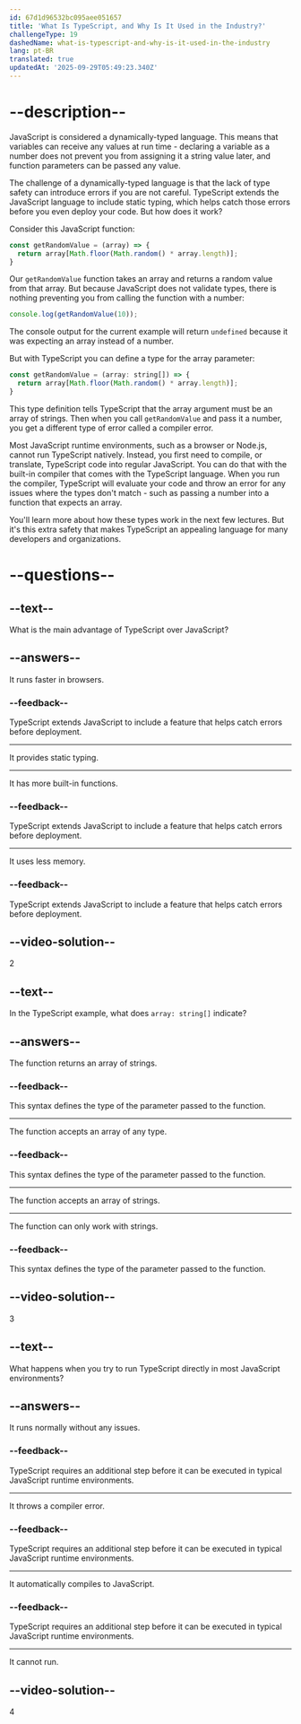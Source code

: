 ```yaml
---
id: 67d1d96532bc095aee051657
title: 'What Is TypeScript, and Why Is It Used in the Industry?'
challengeType: 19
dashedName: what-is-typescript-and-why-is-it-used-in-the-industry
lang: pt-BR
translated: true
updatedAt: '2025-09-29T05:49:23.340Z'
---
```


# --description--

JavaScript is considered a dynamically-typed language. This means that variables can receive any values at run time - declaring a variable as a number does not prevent you from assigning it a string value later, and function parameters can be passed any value.

The challenge of a dynamically-typed language is that the lack of type safety can introduce errors if you are not careful. TypeScript extends the JavaScript language to include static typing, which helps catch those errors before you even deploy your code. But how does it work?

Consider this JavaScript function:

```js
const getRandomValue = (array) => {
  return array[Math.floor(Math.random() * array.length)];
}
```

Our `getRandomValue` function takes an array and returns a random value from that array. But because JavaScript does not validate types, there is nothing preventing you from calling the function with a number:

```js
console.log(getRandomValue(10));
```

The console output for the current example will return `undefined` because it was expecting an array instead of a number.

But with TypeScript you can define a type for the array parameter:

```js
const getRandomValue = (array: string[]) => {
  return array[Math.floor(Math.random() * array.length)];
}
```

This type definition tells TypeScript that the array argument must be an array of strings. Then when you call `getRandomValue` and pass it a number, you get a different type of error called a compiler error.

Most JavaScript runtime environments, such as a browser or Node.js, cannot run TypeScript natively. Instead, you first need to compile, or translate, TypeScript code into regular JavaScript. You can do that with the built-in compiler that comes with the TypeScript language. When you run the compiler, TypeScript will evaluate your code and throw an error for any issues where the types don't match - such as passing a number into a function that expects an array.

You'll learn more about how these types work in the next few lectures. But it's this extra safety that makes TypeScript an appealing language for many developers and organizations.

# --questions--

## --text--

What is the main advantage of TypeScript over JavaScript?

## --answers--

It runs faster in browsers.

### --feedback--

TypeScript extends JavaScript to include a feature that helps catch errors before deployment.

---

It provides static typing.

---

It has more built-in functions.

### --feedback--

TypeScript extends JavaScript to include a feature that helps catch errors before deployment.

---

It uses less memory.

### --feedback--

TypeScript extends JavaScript to include a feature that helps catch errors before deployment.

## --video-solution--

2

## --text--

In the TypeScript example, what does `array: string[]` indicate?

## --answers--

The function returns an array of strings.

### --feedback--

This syntax defines the type of the parameter passed to the function.

---

The function accepts an array of any type.

### --feedback--

This syntax defines the type of the parameter passed to the function.

---

The function accepts an array of strings.

---

The function can only work with strings.

### --feedback--

This syntax defines the type of the parameter passed to the function.

## --video-solution--

3

## --text--

What happens when you try to run TypeScript directly in most JavaScript environments?

## --answers--

It runs normally without any issues.

### --feedback--

TypeScript requires an additional step before it can be executed in typical JavaScript runtime environments.

---

It throws a compiler error.

### --feedback--

TypeScript requires an additional step before it can be executed in typical JavaScript runtime environments.

---

It automatically compiles to JavaScript.

### --feedback--

TypeScript requires an additional step before it can be executed in typical JavaScript runtime environments.

---

It cannot run.

## --video-solution--

4
